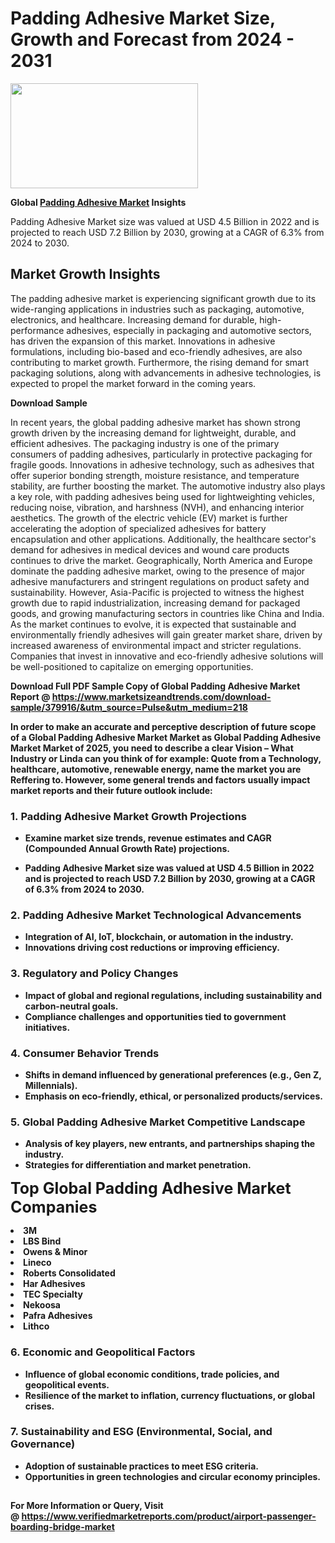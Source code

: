 <H1>Padding Adhesive Market Size, Growth and Forecast from 2024 - 2031</H1><img class="aligncenter size-medium wp-image-584254" src="https://thirdeyenews.in/wp-content/uploads/2024/09/Global-Market-Research-300x168.jpeg" alt="" width="300" height="168" /><p><strong>Global&nbsp;<a href="https://www.marketsizeandtrends.com/download-sample/379916/&amp;utm_source=Pulse&amp;utm_medium=218">Padding Adhesive Market</a> Insights</strong></p><p>Padding Adhesive Market size was valued at USD 4.5 Billion in 2022 and is projected to reach USD 7.2 Billion by 2030, growing at a CAGR of 6.3% from 2024 to 2030.</p><p><h2>Market Growth Insights</h2> <p>The padding adhesive market is experiencing significant growth due to its wide-ranging applications in industries such as packaging, automotive, electronics, and healthcare. Increasing demand for durable, high-performance adhesives, especially in packaging and automotive sectors, has driven the expansion of this market. Innovations in adhesive formulations, including bio-based and eco-friendly adhesives, are also contributing to market growth. Furthermore, the rising demand for smart packaging solutions, along with advancements in adhesive technologies, is expected to propel the market forward in the coming years.</p> <p><strong>Download Sample</strong></p> <p>In recent years, the global padding adhesive market has shown strong growth driven by the increasing demand for lightweight, durable, and efficient adhesives. The packaging industry is one of the primary consumers of padding adhesives, particularly in protective packaging for fragile goods. Innovations in adhesive technology, such as adhesives that offer superior bonding strength, moisture resistance, and temperature stability, are further boosting the market. The automotive industry also plays a key role, with padding adhesives being used for lightweighting vehicles, reducing noise, vibration, and harshness (NVH), and enhancing interior aesthetics. The growth of the electric vehicle (EV) market is further accelerating the adoption of specialized adhesives for battery encapsulation and other applications. Additionally, the healthcare sector's demand for adhesives in medical devices and wound care products continues to drive the market. Geographically, North America and Europe dominate the padding adhesive market, owing to the presence of major adhesive manufacturers and stringent regulations on product safety and sustainability. However, Asia-Pacific is projected to witness the highest growth due to rapid industrialization, increasing demand for packaged goods, and growing manufacturing sectors in countries like China and India. As the market continues to evolve, it is expected that sustainable and environmentally friendly adhesives will gain greater market share, driven by increased awareness of environmental impact and stricter regulations. Companies that invest in innovative and eco-friendly adhesive solutions will be well-positioned to capitalize on emerging opportunities. <p><strong></p><p><span class=""><strong>Download Full PDF Sample Copy of Global Padding Adhesive Market Report</strong> @ <a href="https://www.marketsizeandtrends.com/download-sample/379916/&amp;utm_source=Pulse&amp;utm_medium=218" target="_blank">https://www.marketsizeandtrends.com/download-sample/379916/&amp;utm_source=Pulse&amp;utm_medium=218</a></span></p><p>In order to make an accurate and perceptive description of future scope of a Global&nbsp;Padding Adhesive Market Market as Global&nbsp;Padding Adhesive Market Market of 2025, you need to describe a clear Vision &ndash; What Industry or Linda can you think of for example: Quote from a Technology, healthcare, automotive, renewable energy, name the market you are Reffering to. However, some general trends and factors usually impact market reports and their future outlook include:</p><h3>1.&nbsp;<strong>Padding Adhesive Market Growth Projections</strong></h3><ul><li>Examine market size trends, revenue estimates and CAGR (Compounded Annual Growth Rate) projections.</li><li><p>Padding Adhesive Market size was valued at USD 4.5 Billion in 2022 and is projected to reach USD 7.2 Billion by 2030, growing at a CAGR of 6.3% from 2024 to 2030.</p></li></ul><h3>2.&nbsp;<strong>Padding Adhesive Market Technological Advancements</strong></h3><ul><li>Integration of AI, IoT, blockchain, or automation in the industry.</li><li>Innovations driving cost reductions or improving efficiency.</li></ul><h3>3.&nbsp;<strong>Regulatory and Policy Changes</strong></h3><ul><li>Impact of global and regional regulations, including sustainability and carbon-neutral goals.</li><li>Compliance challenges and opportunities tied to government initiatives.</li></ul><h3>4.&nbsp;<strong>Consumer Behavior Trends</strong></h3><ul><li>Shifts in demand influenced by generational preferences (e.g., Gen Z, Millennials).</li><li>Emphasis on eco-friendly, ethical, or personalized products/services.</li></ul><h3>5.&nbsp;<strong>Global Padding Adhesive Market Competitive Landscape</strong></h3><ul><li>Analysis of key players, new entrants, and partnerships shaping the industry.</li><li>Strategies for differentiation and market penetration.</li></ul><p data-pm-slice="1 1 []"><span style="color: inherit; font-family: inherit; font-size: 25px;">Top Global Padding Adhesive Market Companies</span></p><div class="" data-test-id=""><p><li>3M</li><li> LBS Bind</li><li> Owens & Minor</li><li> Lineco</li><li> Roberts Consolidated</li><li> Har Adhesives</li><li> TEC Specialty</li><li> Nekoosa</li><li> Pafra Adhesives</li><li> Lithco</li></p></div><h3>6.&nbsp;<strong>Economic and Geopolitical Factors</strong></h3><ul><li>Influence of global economic conditions, trade policies, and geopolitical events.</li><li>Resilience of the market to inflation, currency fluctuations, or global crises.</li></ul><h3>7.&nbsp;<strong>Sustainability and ESG (Environmental, Social, and Governance)</strong></h3><ul><li>Adoption of sustainable practices to meet ESG criteria.</li><li>Opportunities in green technologies and circular economy principles.</li></ul><h2><strong style="font-size: 14px;">For More Information or Query, Visit @&nbsp;</strong><a style="background-color: #ffffff; font-size: 14px;" href="https://www.marketsizeandtrends.com/report/padding-adhesive-market/" target="_blank">https://www.verifiedmarketreports.com/product/airport-passenger-boarding-bridge-market</a></h2>
